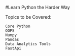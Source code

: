 #Learn Python the Harder Way 

Topics to be Covered:

```
Core Python
OOPS
Numpy 
Pandas
Data Analytics Tools
FastApi

```